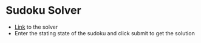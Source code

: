 # Sudoku Solver
- [Link](https://varunpatil.github.io/Sudoku-solver/) to the solver
- Enter the stating state of the sudoku and click submit to get the solution
